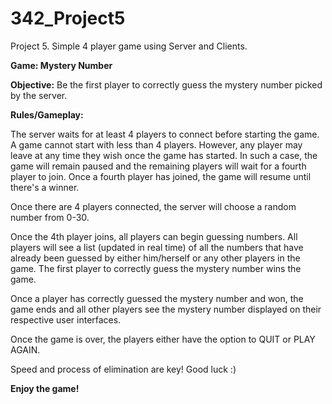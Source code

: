 # 342_Project5
Project 5. Simple 4 player game using Server and Clients. 


**Game: Mystery Number**

**Objective:** Be the first player to correctly guess the mystery number picked by the server. 

**Rules/Gameplay:** 

  The server waits for at least 4 players to connect before starting the game. A game cannot start with less than 4 players.
  However, any player may leave at any time they wish once the game has started. In such a case, the game will remain paused and the   remaining players will wait for a fourth player to join. Once a fourth player has joined, the game will resume until there's a winner.
  
  Once there are 4 players connected, the server will choose a random number from 0-30.
  
  Once the 4th player joins, all players can begin guessing numbers. All players will see a list (updated 
  in real time) of all the numbers that have already been guessed by either him/herself or any other players in
  the game. The first player to correctly guess the mystery number wins the game.
  
  Once a player has correctly guessed the mystery number and won, the game ends and all other players see the mystery number
  displayed on their respective user interfaces.
  
  Once the game is over, the players either have the option to QUIT or PLAY AGAIN.
  
  Speed and process of elimination are key! Good luck :)
  
  **Enjoy the game!**
